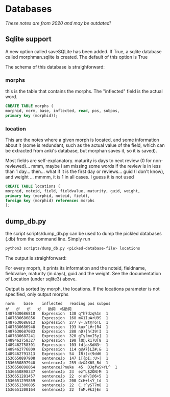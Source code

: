 # Databases

_These notes are from 2020 and may be outdated!_

## Sqlite support

A new option called saveSQLite has been added. If True, a sqlite database called morphman.sqlite is created.  The
default of this option is True

The schema of this database is straighforward:

### morphs

this is the table that contains the morphs. The "inflected" field is the actual word.

``` sql
CREATE TABLE morphs (
morphid, norm, base, inflected, read, pos, subpos,
primary key (morphid));
```

### location

This are the notes where a given morph is located, and some information about it (some is redundant, such as the actual value of the field, which can be extracted from
anki's database, but morphan saves it, so it is saved).

Most fields are self-explanatory. maturity is days to next review (0 for non-reviewed)... mmm, maybe i am missing some words if the review is in less than 1 day... then... what if it is the first day or reviews...
guid (I don't know), and weight ... mmmm, it is 1 in all cases. I guess it is not used


``` sql
CREATE TABLE locations (
morphid, noteid, field, fieldvalue, maturity, guid, weight,
primary key (morphid, noteid, field),
foreign key (morphid) references morphs
);
``` 

## dump_db.py

the script scripts/dump_db.py can be used to dump the pickled databases (.db)
from the command line. Simply run

``` bash
python3 scripts/dump_db.py <picked-database-file> locations
```

The output is straighforward:

For every moprh, it prints its information and the noteid, fieldname, fieldvalue, maturity (in days), guid and the weight.
See the documentation of Location (under sqlite3) above.

Output is sorted by morph, the locations. If the locations parameter is not specified, only output morphs

```
norm	base	inflected	reading	pos	subpos
が	が	が	ガ	助詞	格助詞
1487630686818	Expression	138	q^h7dzq%1n	1
1487630686856	Expression	168	mX1IuArU9S	1
1487630686913	Expression	277	v-,8t@ro!L	1
1487630686948	Expression	193	kux^L#r]R4	1
1487630687083	Expression	288	nD){h(39!I	1
1487630687241	Expression	320	gTy?mxI5y]	1
1489462758327	Expression	198	lQ@.k1)U[8	1
1489462758391	Expression	103	fd[asSdN3~	1
1489462776809	Expression	114	g@A7}LZ#;&	1
1489462791313	Expression	54	IR)(c(9dd6	1
1536650897908	sentenceJp	147	i[{pI;:U>|	1
1536650897940	sentenceJp	259	d>&JX6S_Bd	1
1536650898064	sentenceJPnuke	45	DJgfwS>YL^	1
1536650898337	sentenceJp	23	ez^L$2ON)M	1
1536651281457	sentenceJp	22	o!aP/}@6+5	1
1536651299859	sentenceJp	200	CcH+l<Y_td	1
1536651300085	sentenceJp	22	C.!^yST7m8	1
1536651300164	sentenceJp	22	fnM.#k3}En	1
```